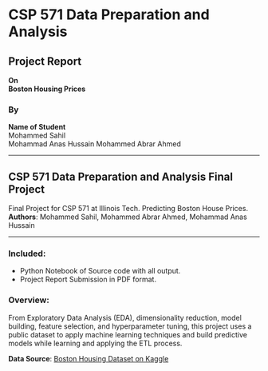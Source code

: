 
# CSP 571 Data Preparation and Analysis
## Project Report
**On**  
**Boston Housing Prices**  

### By  
**Name of Student**  
Mohammed Sahil      
Mohammad Anas Hussain
Mohammed Abrar Ahmed 

---

## CSP 571 Data Preparation and Analysis Final Project  
Final Project for CSP 571 at Illinois Tech. Predicting Boston House Prices.  
**Authors**: Mohammed Sahil, Mohammed Abrar Ahmed, Mohammad Anas Hussain  

---

### Included:  
- Python Notebook of Source code with all output.  
- Project Report Submission in PDF format.  

### Overview:  
From Exploratory Data Analysis (EDA), dimensionality reduction, model building, feature selection, and hyperparameter tuning, this project uses a public dataset to apply machine learning techniques and build predictive models while learning and applying the ETL process.  

**Data Source**: [Boston Housing Dataset on Kaggle](https://www.kaggle.com/datasets/arunjangir245/boston-housing-dataset)  
